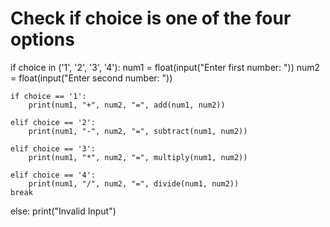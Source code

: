 # Check if choice is one of the four options

if choice in ('1', '2', '3', '4'):
num1 = float(input("Enter first number: "))
num2 = float(input("Enter second number: "))

    if choice == '1':
        print(num1, "+", num2, "=", add(num1, num2))

    elif choice == '2':
        print(num1, "-", num2, "=", subtract(num1, num2))

    elif choice == '3':
        print(num1, "*", num2, "=", multiply(num1, num2))

    elif choice == '4':
        print(num1, "/", num2, "=", divide(num1, num2))
    break

else:
print("Invalid Input")
